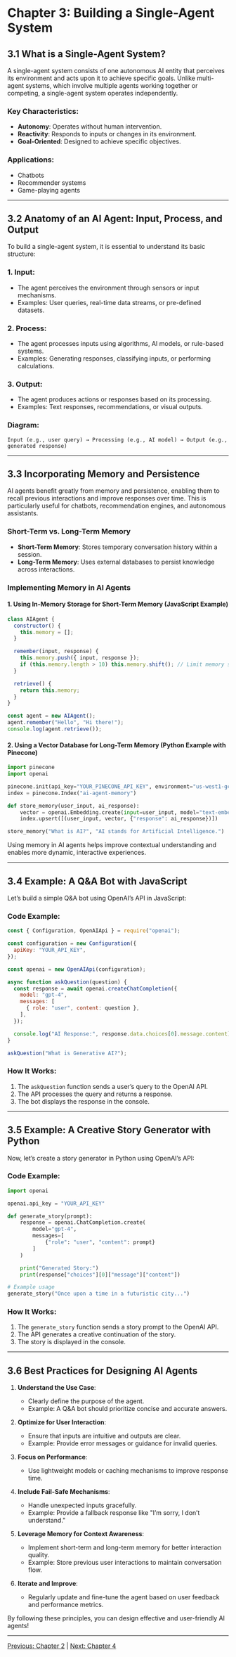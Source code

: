 # Chapter 3: Building a Single-Agent System

## **3.1 What is a Single-Agent System?**

A single-agent system consists of one autonomous AI entity that perceives its environment and acts upon it to achieve specific goals. Unlike multi-agent systems, which involve multiple agents working together or competing, a single-agent system operates independently.

### **Key Characteristics**:
- **Autonomy**: Operates without human intervention.
- **Reactivity**: Responds to inputs or changes in its environment.
- **Goal-Oriented**: Designed to achieve specific objectives.

### **Applications**:
- Chatbots
- Recommender systems
- Game-playing agents

---

## **3.2 Anatomy of an AI Agent: Input, Process, and Output**

To build a single-agent system, it is essential to understand its basic structure:

### **1. Input**:
- The agent perceives the environment through sensors or input mechanisms.
- Examples: User queries, real-time data streams, or pre-defined datasets.

### **2. Process**:
- The agent processes inputs using algorithms, AI models, or rule-based systems.
- Examples: Generating responses, classifying inputs, or performing calculations.

### **3. Output**:
- The agent produces actions or responses based on its processing.
- Examples: Text responses, recommendations, or visual outputs.

### **Diagram**:
```
Input (e.g., user query) → Processing (e.g., AI model) → Output (e.g., generated response)
```

---

## **3.3 Incorporating Memory and Persistence**

AI agents benefit greatly from memory and persistence, enabling them to recall previous interactions and improve responses over time. This is particularly useful for chatbots, recommendation engines, and autonomous assistants.

### **Short-Term vs. Long-Term Memory**
- **Short-Term Memory**: Stores temporary conversation history within a session.
- **Long-Term Memory**: Uses external databases to persist knowledge across interactions.

### **Implementing Memory in AI Agents**

#### **1. Using In-Memory Storage for Short-Term Memory (JavaScript Example)**

```javascript
class AIAgent {
  constructor() {
    this.memory = [];
  }

  remember(input, response) {
    this.memory.push({ input, response });
    if (this.memory.length > 10) this.memory.shift(); // Limit memory size
  }

  retrieve() {
    return this.memory;
  }
}

const agent = new AIAgent();
agent.remember("Hello", "Hi there!");
console.log(agent.retrieve());
```

#### **2. Using a Vector Database for Long-Term Memory (Python Example with Pinecone)**

```python
import pinecone
import openai

pinecone.init(api_key="YOUR_PINECONE_API_KEY", environment="us-west1-gcp")
index = pinecone.Index("ai-agent-memory")

def store_memory(user_input, ai_response):
    vector = openai.Embedding.create(input=user_input, model="text-embedding-ada-002")["data"][0]["embedding"]
    index.upsert([(user_input, vector, {"response": ai_response})])

store_memory("What is AI?", "AI stands for Artificial Intelligence.")
```

Using memory in AI agents helps improve contextual understanding and enables more dynamic, interactive experiences.

---

## **3.4 Example: A Q&A Bot with JavaScript**

Let’s build a simple Q&A bot using OpenAI’s API in JavaScript:

### **Code Example**:

```javascript
const { Configuration, OpenAIApi } = require("openai");

const configuration = new Configuration({
  apiKey: "YOUR_API_KEY",
});

const openai = new OpenAIApi(configuration);

async function askQuestion(question) {
  const response = await openai.createChatCompletion({
    model: "gpt-4",
    messages: [
      { role: "user", content: question },
    ],
  });

  console.log("AI Response:", response.data.choices[0].message.content);
}

askQuestion("What is Generative AI?");
```

### **How It Works**:
1. The `askQuestion` function sends a user’s query to the OpenAI API.
2. The API processes the query and returns a response.
3. The bot displays the response in the console.

---

## **3.5 Example: A Creative Story Generator with Python**

Now, let’s create a story generator in Python using OpenAI’s API:

### **Code Example**:

```python
import openai

openai.api_key = "YOUR_API_KEY"

def generate_story(prompt):
    response = openai.ChatCompletion.create(
        model="gpt-4",
        messages=[
            {"role": "user", "content": prompt}
        ]
    )

    print("Generated Story:")
    print(response["choices"][0]["message"]["content"])

# Example usage
generate_story("Once upon a time in a futuristic city...")
```

### **How It Works**:
1. The `generate_story` function sends a story prompt to the OpenAI API.
2. The API generates a creative continuation of the story.
3. The story is displayed in the console.

---

## **3.6 Best Practices for Designing AI Agents**

1. **Understand the Use Case**:
   - Clearly define the purpose of the agent.
   - Example: A Q&A bot should prioritize concise and accurate answers.

2. **Optimize for User Interaction**:
   - Ensure that inputs are intuitive and outputs are clear.
   - Example: Provide error messages or guidance for invalid queries.

3. **Focus on Performance**:
   - Use lightweight models or caching mechanisms to improve response time.

4. **Include Fail-Safe Mechanisms**:
   - Handle unexpected inputs gracefully.
   - Example: Provide a fallback response like "I’m sorry, I don’t understand."

5. **Leverage Memory for Context Awareness**:
   - Implement short-term and long-term memory for better interaction quality.
   - Example: Store previous user interactions to maintain conversation flow.

6. **Iterate and Improve**:
   - Regularly update and fine-tune the agent based on user feedback and performance metrics.

By following these principles, you can design effective and user-friendly AI agents!

---

[Previous: Chapter 2](https://github.com/FrugalX/ai_agents_ebook_draft/blob/main/Chapter%202%20Generative%20AI%20APIs%20Gett.md) | [Next: Chapter 4](https://github.com/FrugalX/ai_agents_ebook_draft/blob/main/Chapter%204%20Multi-Agent%20Systems%20Col.md)

